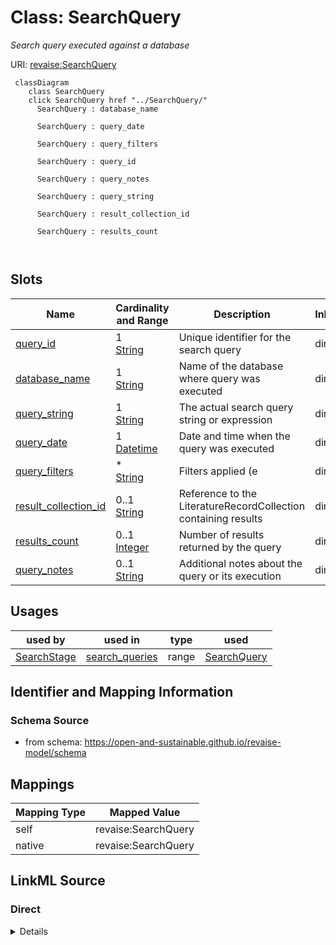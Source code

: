 

# Class: SearchQuery 


_Search query executed against a database_





URI: [revaise:SearchQuery](https://open-and-sustainable.github.io/revaise-model/schema/SearchQuery)





```mermaid
 classDiagram
    class SearchQuery
    click SearchQuery href "../SearchQuery/"
      SearchQuery : database_name
        
      SearchQuery : query_date
        
      SearchQuery : query_filters
        
      SearchQuery : query_id
        
      SearchQuery : query_notes
        
      SearchQuery : query_string
        
      SearchQuery : result_collection_id
        
      SearchQuery : results_count
        
      
```




<!-- no inheritance hierarchy -->


## Slots

| Name | Cardinality and Range | Description | Inheritance |
| ---  | --- | --- | --- |
| [query_id](query_id.md) | 1 <br/> [String](String.md) | Unique identifier for the search query | direct |
| [database_name](database_name.md) | 1 <br/> [String](String.md) | Name of the database where query was executed | direct |
| [query_string](query_string.md) | 1 <br/> [String](String.md) | The actual search query string or expression | direct |
| [query_date](query_date.md) | 1 <br/> [Datetime](Datetime.md) | Date and time when the query was executed | direct |
| [query_filters](query_filters.md) | * <br/> [String](String.md) | Filters applied (e | direct |
| [result_collection_id](result_collection_id.md) | 0..1 <br/> [String](String.md) | Reference to the LiteratureRecordCollection containing results | direct |
| [results_count](results_count.md) | 0..1 <br/> [Integer](Integer.md) | Number of results returned by the query | direct |
| [query_notes](query_notes.md) | 0..1 <br/> [String](String.md) | Additional notes about the query or its execution | direct |





## Usages

| used by | used in | type | used |
| ---  | --- | --- | --- |
| [SearchStage](SearchStage.md) | [search_queries](search_queries.md) | range | [SearchQuery](SearchQuery.md) |







## Identifier and Mapping Information






### Schema Source


* from schema: https://open-and-sustainable.github.io/revaise-model/schema




## Mappings

| Mapping Type | Mapped Value |
| ---  | ---  |
| self | revaise:SearchQuery |
| native | revaise:SearchQuery |






## LinkML Source

<!-- TODO: investigate https://stackoverflow.com/questions/37606292/how-to-create-tabbed-code-blocks-in-mkdocs-or-sphinx -->

### Direct

<details>
```yaml
name: SearchQuery
description: Search query executed against a database
from_schema: https://open-and-sustainable.github.io/revaise-model/schema
slots:
- query_id
- database_name
- query_string
- query_date
- query_filters
- result_collection_id
- results_count
- query_notes
slot_usage:
  query_id:
    name: query_id
    description: Unique identifier for the search query
    identifier: true
    range: string
  database_name:
    name: database_name
    description: Name of the database where query was executed
    range: string
    required: true
  query_string:
    name: query_string
    description: The actual search query string or expression
    range: string
    required: true
  query_date:
    name: query_date
    description: Date and time when the query was executed
    range: datetime
    required: true
  query_filters:
    name: query_filters
    description: Filters applied (e.g., date range, language, study type)
    range: string
    multivalued: true
  result_collection_id:
    name: result_collection_id
    description: Reference to the LiteratureRecordCollection containing results
    range: string
  results_count:
    name: results_count
    description: Number of results returned by the query
    range: integer
  query_notes:
    name: query_notes
    description: Additional notes about the query or its execution
    range: string

```
</details>

### Induced

<details>
```yaml
name: SearchQuery
description: Search query executed against a database
from_schema: https://open-and-sustainable.github.io/revaise-model/schema
slot_usage:
  query_id:
    name: query_id
    description: Unique identifier for the search query
    identifier: true
    range: string
  database_name:
    name: database_name
    description: Name of the database where query was executed
    range: string
    required: true
  query_string:
    name: query_string
    description: The actual search query string or expression
    range: string
    required: true
  query_date:
    name: query_date
    description: Date and time when the query was executed
    range: datetime
    required: true
  query_filters:
    name: query_filters
    description: Filters applied (e.g., date range, language, study type)
    range: string
    multivalued: true
  result_collection_id:
    name: result_collection_id
    description: Reference to the LiteratureRecordCollection containing results
    range: string
  results_count:
    name: results_count
    description: Number of results returned by the query
    range: integer
  query_notes:
    name: query_notes
    description: Additional notes about the query or its execution
    range: string
attributes:
  query_id:
    name: query_id
    description: Unique identifier for the search query
    from_schema: https://open-and-sustainable.github.io/revaise-model/schema
    rank: 1000
    identifier: true
    alias: query_id
    owner: SearchQuery
    domain_of:
    - SearchQuery
    range: string
  database_name:
    name: database_name
    description: Name of the database where query was executed
    from_schema: https://open-and-sustainable.github.io/revaise-model/schema
    rank: 1000
    alias: database_name
    owner: SearchQuery
    domain_of:
    - Database
    - SearchQuery
    range: string
    required: true
  query_string:
    name: query_string
    description: The actual search query string or expression
    from_schema: https://open-and-sustainable.github.io/revaise-model/schema
    rank: 1000
    alias: query_string
    owner: SearchQuery
    domain_of:
    - SearchQuery
    range: string
    required: true
  query_date:
    name: query_date
    description: Date and time when the query was executed
    from_schema: https://open-and-sustainable.github.io/revaise-model/schema
    rank: 1000
    alias: query_date
    owner: SearchQuery
    domain_of:
    - SearchQuery
    range: datetime
    required: true
  query_filters:
    name: query_filters
    description: Filters applied (e.g., date range, language, study type)
    from_schema: https://open-and-sustainable.github.io/revaise-model/schema
    rank: 1000
    alias: query_filters
    owner: SearchQuery
    domain_of:
    - SearchQuery
    range: string
    multivalued: true
  result_collection_id:
    name: result_collection_id
    description: Reference to the LiteratureRecordCollection containing results
    from_schema: https://open-and-sustainable.github.io/revaise-model/schema
    rank: 1000
    alias: result_collection_id
    owner: SearchQuery
    domain_of:
    - SearchQuery
    range: string
  results_count:
    name: results_count
    description: Number of results returned by the query
    from_schema: https://open-and-sustainable.github.io/revaise-model/schema
    rank: 1000
    alias: results_count
    owner: SearchQuery
    domain_of:
    - SearchQuery
    range: integer
  query_notes:
    name: query_notes
    description: Additional notes about the query or its execution
    from_schema: https://open-and-sustainable.github.io/revaise-model/schema
    rank: 1000
    alias: query_notes
    owner: SearchQuery
    domain_of:
    - SearchQuery
    range: string

```
</details>
